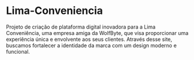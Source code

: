 # Lima-Conveniencia
Projeto de criação de plataforma digital inovadora para a Lima Conveniência, uma empresa amiga da WolfByte, que visa proporcionar uma experiência única e envolvente aos seus clientes. Através desse site, buscamos fortalecer a identidade da marca com um design moderno e funcional.
